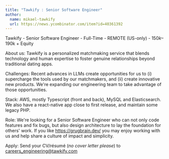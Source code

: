 ```yaml
---
title: "Tawkify : Senior Software Engineer"
author:
  name: mikael-tawkify
  url: https://news.ycombinator.com/item?id=40361392
---
```

Tawkify - Senior Software Engineer - Full-Time - REMOTE (US-only) - $150k–$190k + Equity

About us: Tawkify is a personalized matchmaking service that blends technology and human expertise to foster genuine relationships beyond traditional dating apps.

Challenges: Recent advances in LLMs create opportunities for us to (i) supercharge the tools used by our matchmakers, and (ii) create innovative new products. We&#x27;re expanding our engineering team to take advantage of those opportunities.

Stack: AWS, mostly Typescript (front and back), MySQL and Elasticsearch. We also have a react-native app close to first release, and maintain some legacy PHP.

Role: We&#x27;re looking for a Senior Software Engineer who can not only code features and fix bugs, but also design architecture to lay the foundation for others&#x27; work. If you like <a href="https:&#x2F;&#x2F;grugbrain.dev&#x2F;" rel="nofollow">https:&#x2F;&#x2F;grugbrain.dev&#x2F;</a> you may enjoy working with us and help share a culture of impact and simplicity.

Apply: Send your CV&#x2F;résumé (*no cover letter please*) to careers_engineering@tawkify.com
